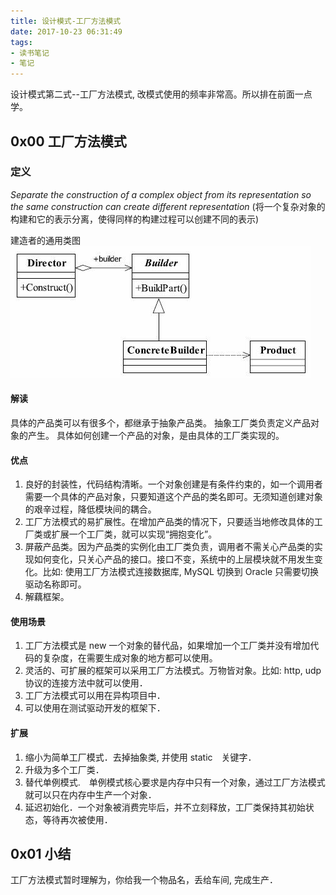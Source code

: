 ```yaml
---
title: 设计模式-工厂方法模式
date: 2017-10-23 06:31:49
tags:
- 读书笔记
- 笔记
---
```


设计模式第二式--工厂方法模式, 改模式使用的频率非常高。所以排在前面一点学。

##  0x00 工厂方法模式

### 定义
 *Separate the construction of a complex object from its representation so the same construction can create different representation* 
 (将一个复杂对象的构建和它的表示分离，使得同样的构建过程可以创建不同的表示)

<!--more-->
建造者的通用类图
![](../photos/builder-pattern.png)

#### 解读
具体的产品类可以有很多个，都继承于抽象产品类。
抽象工厂类负责定义产品对象的产生。
具体如何创建一个产品的对象，是由具体的工厂类实现的。

#### 优点
1. 良好的封装性，代码结构清晰。一个对象创建是有条件约束的，如一个调用者需要一个具体的产品对象，只要知道这个产品的类名即可。无须知道创建对象的艰辛过程，降低模块间的耦合。
2. 工厂方法模式的易扩展性。在增加产品类的情况下，只要适当地修改具体的工厂类或扩展一个工厂类，就可以实现“拥抱变化”。
3. 屏蔽产品类。因为产品类的实例化由工厂类负责，调用者不需关心产品类的实现如何变化，只关心产品的接口。接口不变，系统中的上层模块就不用发生变化。比如: 使用工厂方法模式连接数据库, MySQL 切换到 Oracle 只需要切换驱动名称即可。
4. 解藕框架。

#### 使用场景
1. 工厂方法模式是 new 一个对象的替代品，如果增加一个工厂类并没有增加代码的复杂度，在需要生成对象的地方都可以使用。
2. 灵活的、可扩展的框架可以采用工厂方法模式。万物皆对象。比如: http, udp协议的连接方法中就可以使用．
3. 工厂方法模式可以用在异构项目中．
4. 可以使用在测试驱动开发的框架下．

#### 扩展
1. 缩小为简单工厂模式．去掉抽象类, 并使用 static　关键字．
2. 升级为多个工厂类．
3. 替代单例模式.　单例模式核心要求是内存中只有一个对象，通过工厂方法模式就可以只在内存中生产一个对象．
4. 延迟初始化．一个对象被消费完毕后，并不立刻释放，工厂类保持其初始状态，等待再次被使用．

## 0x01 小结
工厂方法模式暂时理解为，你给我一个物品名，丢给车间, 完成生产．
<!--more-->
